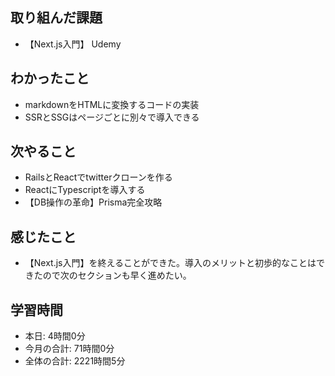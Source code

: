 ## 取り組んだ課題
- 【Next.js入門】 Udemy
## わかったこと
- markdownをHTMLに変換するコードの実装
- SSRとSSGはページごとに別々で導入できる
## 次やること
- RailsとReactでtwitterクローンを作る
- ReactにTypescriptを導入する
- 【DB操作の革命】Prisma完全攻略
## 感じたこと
- 【Next.js入門】を終えることができた。導入のメリットと初歩的なことはできたので次のセクションも早く進めたい。
## 学習時間
- 本日: 4時間0分
- 今月の合計: 71時間0分
- 全体の合計: 2221時間5分
